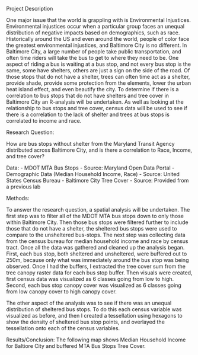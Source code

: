 Project Description

One major issue that the world is grappling with is Environmental Injustices. Environmental injustices occur when a particular group faces an unequal distribution of negative impacts based on demographics, such as race. Historically around the US and even around the world, people of color face the greatest environmental injustices, and Baltimore City is no different. In Baltimore City, a large number of people take public transportation, and often time riders will take the bus to get to where they need to be. One aspect of riding a bus is waiting at a bus stop, and not every bus stop is the same, some have shelters, others are just a sign on the side of the road. Of those stops that do not have a shelter, trees can often time act as a shelter, provide shade, provide some protection from the elements, lower the urban heat island effect, and even beautify the city. To determine if there is a correlation to bus stops that do not have shelters and tree cover in Baltimore City an R-analysis will be undertaken. As well as looking at the relationship to bus stops and tree cover, census data will be used to see if there is a correlation to the lack of shelter and trees at bus stops is correlated to income and race. 

Research Question: 

How are bus stops without shelter from the Maryland Transit Agency distributed across Baltimore City, and is there a correlation to Race, Income, and tree cover?


Data:
	- MDOT MTA Bus Stops - Source: Maryland Open Data Portal
	- Demographic Data (Median Household Income, Race) - Source: United States Census Bureau 
	- Baltimore City Tree Cover - Source: Provided from a previous lab

Methods:

To answer the research question, a spatial analysis will be undertaken. The first step was to filter all of the MDOT MTA bus stops down to only those within Baltimore City. Then those bus stops were filtered further to include those that do not have a shelter, the sheltered bus stops were used to compare to the unsheltered bus-stops. The next step was collecting data from the census bureau for median household income and race by census tract. Once all the data was gathered and cleaned up the analysis began. First, each bus stop, both sheltered and unsheltered, were buffered out to 250m, because only what was immediately around the bus stop was being observed. Once I had the buffers, I extracted the tree cover sum from the tree canopy raster data for each bus stop buffer. Then visuals were created, first census data was visualized as 6 classes going from low to high. Second, each bus stop canopy cover was visualized as 6 classes going from low canopy cover to high canopy cover. 

The other aspect of the analysis was to see if there was an unequal distribution of sheltered bus stops. To do this each census variable was visualized as before, and then I created a tessellation using hexagons to show the density of sheltered bus stop points, and overlayed the tessellation onto each of the census variables. 

Results/Conclusion:
The following map shows Median Household Income for Baltiore City and buffered MTA Bus Stops Tree Cover.
<img src= ""/>

